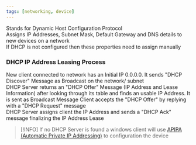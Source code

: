 ```yaml
---
tags: [networking, device]
---
```


Stands for Dynamic Host Configuration Protocol  
Assigns IP Addresses, Subnet Mask, Default Gateway and DNS details to new devices on a network  
If DHCP is not configured then these properties need to assign manually

### DHCP IP Address Leasing Process

New client connected to network has an Initial IP 0.0.0.0. It sends "DHCP Discover"  Message as Broadcast on the network/ subnet  
DHCP Server returns an "DHCP Offer" Message (IP Address and Lease Information) after looking through its table and finds an usable IP Address. It is sent as Broadcast Message
Client accepts the "DHCP Offer" by replying with a "DHCP Request" message  
DHCP Server assigns client the IP Address and sends a "DHCP Ack" message finalizing the IP Address Lease

 > [!INFO]
 > If no DHCP Server is found a windows client will use [APIPA (Automatic Private IP Addressing)](../Layer-wise%20Concepts/Network%20(Internet)%20Layer%20Concepts/APIPA%20(Automatic%20Private%20IP%20Addressing).md) to configuration the device

